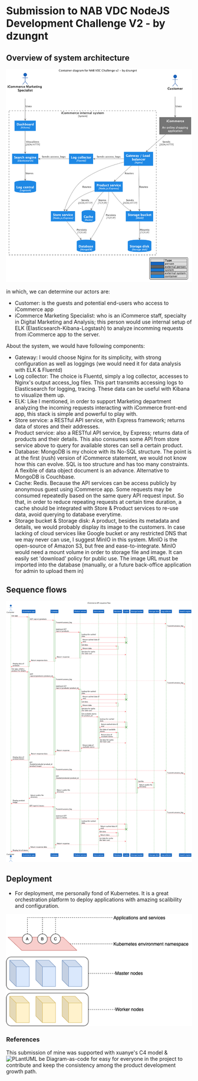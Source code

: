 # Submission to NAB VDC NodeJS Development Challenge V2 - by dzungnt

## Overview of system architecture

![C2 model architecture of iCommerce](./docs/diagrams/architecture/c2-level-architecture.png)

in which, we can determine our actors are:

- Customer: is the guests and potential end-users who access to iCommerce app
- iCommerce Marketing Specialist: who is an iCommerce staff, specialty in Digital Marketing and Analysis; this person would use internal setup of ELK (Elasticsearch-Kibana-Logstash) to analyze incomming requests from iCommerce app to the server.

About the system, we would have following components:

- Gateway: I would choose Nginx for its simplicity, with strong configuration as well as loggings (we would need it for data analysis with ELK & Fluentd)
- Log collector: The choice is Fluentd, simply a log collector, accesses to Nginx's output access_log files. This part transmits accessing logs to Elasticsearch for logging, tracing. These data can be useful with Kibana to visualize them up.
- ELK: Like I mentioned, in order to support Marketing department analyzing the incoming requests interacting with iCommerce front-end app, this stack is simple and powerful to play with.
- Store service: a RESTful API service, with Express framework; returns data of stores and their addresses.
- Product service: also a RESTful API service, by Express; returns data of products and their details. This also consumes some API from store service above to query for available stores can sell a certain product.
- Database: MongoDB is my choice with its No-SQL structure. The point is at the first (rush) version of iCommerce statement, we would not know how this can evolve. SQL is too structure and has too many constraints. A flexible of data object document is an advance. Alternative to MongoDB is Couchbase.
- Cache: Redis. Because the API services can be access publicly by anonymous guest using iCommerce app. Some requests may be consumed repeatedly based on the same query API request input. So that, in order to reduce repeating requests at certain time duration, a cache should be integrated with Store & Product services to re-use data, avoid querying to database everytime.
- Storage bucket & Storage disk: A product, besides its metadata and details, we would probably display its image to the customers. In case lacking of cloud services like Google bucket or any restricted DNS that we may never can use, I suggest MinIO in this system. MinIO is the open-source of Amazon S3, but free and ease-to-integrate. MinIO would need a mount volume in order to storage file and image. It can easily set 'download' policy for public use. The image URL must be imported into the database (manually, or a future back-office application for admin to upload them in)

## Sequence flows

![Sequence flows of iCommerce](./docs/diagrams/sequence/sequence-search-product.png)

## Deployment

- For deployment, me personally fond of Kubernetes. It is a great orchestration platform to deploy applications with amazing scalibility and configuration. 

![Kubernetes deployment model](./docs/diagrams/deployment/kubernetes-deployment-model.png)

### References

This submission of mine was supported with xuanye's C4 model & ![PLantUML](https://plantuml.com/) be Diagram-as-code for easy for everyone in the project to contribute and keep the consistency among the product development growth path.
